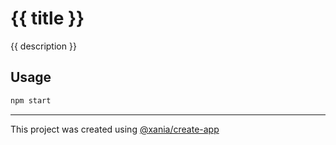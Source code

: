 # {{ title }}

{{ description }}

## Usage

```bash
npm start
```

---

This project was created using [@xania/create-app](https://github.com/xania/create-xania)
